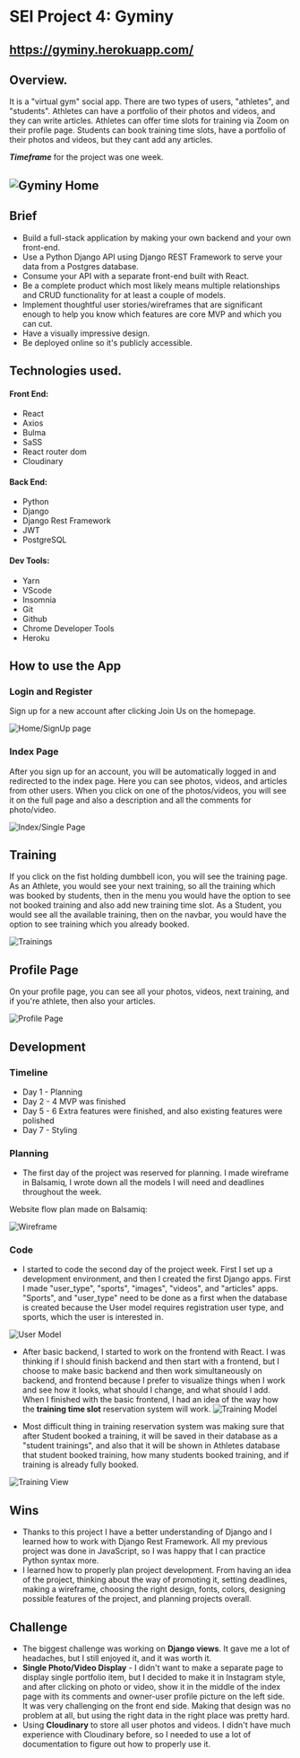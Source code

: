 # SEI Project 4: Gyminy
## https://gyminy.herokuapp.com/
## **Overview.**
It is a "virtual gym" social app. There are two types of users, "athletes", and "students".
Athletes can have a portfolio of their photos and videos, and they can write articles. Athletes can offer time slots for training via Zoom on their profile page. Students can book training time slots, have a portfolio of their photos and videos, but they cant add any articles.
 
***Timeframe*** for the project was one week.
 
![Gyminy Home](readmeImages/home.png)
-------------------------
## Brief
* Build a full-stack application by making your own backend and your own front-end.
* Use a Python Django API using Django REST Framework to serve your data from a Postgres database.
* Consume your API with a separate front-end built with React.
* Be a complete product which most likely means multiple relationships and CRUD functionality for at least a couple of models.
* Implement thoughtful user stories/wireframes that are significant enough to help you know which features are core MVP and which you can cut.
* Have a visually impressive design.
* Be deployed online so it's publicly accessible.
<!-- ## Get Started
* **Clone** or download the repo
* **pipenv** to install Python packages
* **python manage.py loaddata images/seeds.json** to load filters from the database
* **cd frontend** to go to the frontend directory
* **yarn** to install frontend dependencies
* **yarn build**
* go back to main directory and run **python manage.py runserver** to start the app
-->
## **Technologies used.**
#### Front End:
* React
* Axios
* Bulma
* SaSS
* React router dom
* Cloudinary
#### Back End:
* Python
* Django
* Django Rest Framework
* JWT
* PostgreSQL
#### Dev Tools:
* Yarn
* VScode
* Insomnia
* Git
* Github
* Chrome Developer Tools
* Heroku
## How to use the App
### Login and  Register
Sign up for a new account after clicking Join Us on the homepage.
 
![Home/SignUp page](readmeImages/register.png)
 
### Index Page
After you sign up for an account, you will be automatically logged in and redirected to the index page. Here you can see photos, videos, and articles from other users.
When you click on one of the photos/videos, you will see it on the full page and also a description and all the comments for photo/video.

![Index/Single Page](readmeImages/single.png)

## Training
If you click on the fist holding dumbbell icon, you will see the training page. As an Athlete, you would see your next training, so all the training which was booked by students, then in the menu you would have the option to see not booked training and also add new training time slot.
As a Student, you would see all the available training, then on the navbar, you would have the option to see training which you already booked.

![Trainings](readmeImages/singleTraining.png)

## Profile Page
On your profile page, you can see all your photos, videos, next training, and if you're athlete, then also your articles.
 
![Profile Page](readmeImages/profile.png)
 
## Development
 
### Timeline
* Day 1 - Planning
* Day 2 - 4 MVP was finished
* Day 5 - 6 Extra features were finished, and also existing features were polished
* Day 7 - Styling
 
### Planning
* The first day of the project was reserved for planning. I made wireframe in Balsamiq, I wrote down all the models I will need and deadlines throughout the week.
 
Website flow plan made on Balsamiq:
 
![Wireframe](readmeImages/wireframe.png)
 
### Code
* I started to code the second day of the project week. First I set up a development environment, and then I created the first Django apps.
First I made "user_type", "sports", "images", "videos", and "articles" apps.
"Sports", and "user_type" need to be done as a first when the database is created because the User model requires registration user type, and sports, which the user is interested in.

![User Model](readmeImages/userModel.png)

* After basic backend, I started to work on the frontend with React. I was thinking if I should finish backend and then start with a frontend, but I choose to make basic backend and then work simultaneously on backend, and frontend because I prefer to visualize things when I work and see how it looks, what should I change, and what should I add.
When I finished with the basic frontend, I had an idea of the way how the **training time slot** reservation system will work.
![Training Model](readmeImages/trainingModel.png)

* Most difficult thing in training reservation system was making sure that after Student booked a training, it will be saved in their database as a "student trainings", and also that it will be shown in Athletes database that student booked training, how many students booked training, and if training is already fully booked.

![Training View](readmeImages/trainingView.png)

## Wins
* Thanks to this project I have a better understanding of Django and I learned how to work with Django Rest Framework. All my previous project was done in JavaScript, so I was happy that I can practice Python syntax more.
* I learned how to properly plan project development. From having an idea of the project, thinking about the way of promoting it, setting deadlines, making a wireframe, choosing the right design, fonts, colors, designing possible features of the project, and planning projects overall.
 
## Challenge
* The biggest challenge was working on **Django views**. It gave me a lot of headaches, but I still enjoyed it, and it was worth it.
* **Single Photo/Video Display** - I didn't want to make a separate page to display single portfolio item, but I decided to make it in Instagram style, and after clicking on photo or video, show it in the middle of the index page with its comments and owner-user profile picture on the left side.
It was very challenging on the front end side. Making that design was no problem at all, but using the right data in the right place was pretty hard.
* Using **Cloudinary** to store all user photos and videos. I didn't have much experience with Cloudinary before, so I needed to use a lot of documentation to figure out how to properly use it.
 
 
 
